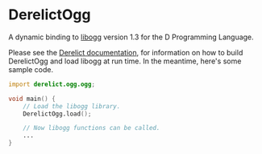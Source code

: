 DerelictOgg
==========

A dynamic binding to [libogg][1] version 1.3 for the D Programming Language.

Please see the [Derelict documentation][2], for information on how to build DerelictOgg and load libogg at run time. In the meantime, here's some sample code.

```D
import derelict.ogg.ogg;

void main() {
    // Load the libogg library.
    DerelictOgg.load();

    // Now libogg functions can be called.
    ...
}
```

[1]: http://xiph.org/ogg/
[2]: https://derelictorg.github.io/
